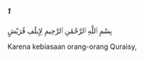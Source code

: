 ##### 1

<span class="ayah">بِسْمِ ٱللَّهِ ٱلرَّحْمَٰنِ ٱلرَّحِيمِ لِإِيلَٰفِ قُرَيْشٍ</span>

<span class="ayah_translation">Karena kebiasaan orang-orang Quraisy,</span>
